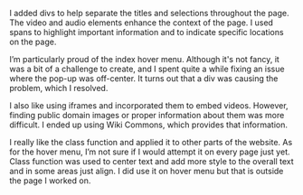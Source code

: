 I added divs to help separate the titles and selections throughout the page. The video and audio elements enhance the context of the page. I used spans to highlight important information and to indicate specific locations on the page.

I’m particularly proud of the index hover menu. Although it's not fancy, it was a bit of a challenge to create, and I spent quite a while fixing an issue where the pop-up was off-center. It turns out that a div was causing the problem, which I resolved.

I also like using iframes and incorporated them to embed videos. However, finding public domain images or proper information about them was more difficult. I ended up using Wiki Commons, which provides that information.

I really like the class function and applied it to other parts of the website. As for the hover menu, I’m not sure if I would attempt it on every page just yet. Class function was used to center text and add more style to the overall text and in some areas just align.
I did use it on hover menu but that is outside the page I worked on.